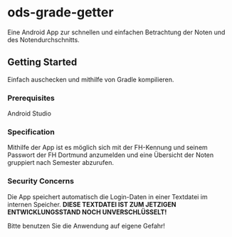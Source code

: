 # ods-grade-getter
Eine Android App zur schnellen und einfachen Betrachtung der Noten und des Notendurchschnitts.

## Getting Started
Einfach auschecken und mithilfe von Gradle kompilieren.

### Prerequisites
Android Studio

### Specification
Mithilfe der App ist es möglich sich mit der FH-Kennung und seinem Passwort der FH Dortmund anzumelden und eine Übersicht der Noten gruppiert nach Semester abzurufen.

### Security Concerns
Die App speichert automatisch die Login-Daten in einer Textdatei im internen Speicher.
**DIESE TEXTDATEI IST ZUM JETZIGEN ENTWICKLUNGSSTAND NOCH UNVERSCHLÜSSELT!**

Bitte benutzen Sie die Anwendung auf eigene Gefahr!
